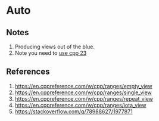 # Auto

## Notes
1. Producing views out of the blue.
2. Note you need to [use cpp 23](https://stackoverflow.com/q/78988627/1977871)


## References

1. https://en.cppreference.com/w/cpp/ranges/empty_view
2. https://en.cppreference.com/w/cpp/ranges/single_view
3. https://en.cppreference.com/w/cpp/ranges/repeat_view
4. https://en.cppreference.com/w/cpp/ranges/iota_view
5. https://stackoverflow.com/q/78988627/1977871

